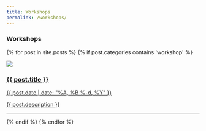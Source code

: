 ```yaml
---
title: Workshops
permalink: /workshops/
---
```


### **Workshops**

<div class="content list">
  {% for post in site.posts %}
    {% if post.categories contains 'workshop' %}
      <div class="list-item">
        <p class="list-post-title">
          <a href="{{post.url | prepend: site.baseurl }}">
              <div class="row">
                  <div class="col-sm-4">
                      <img src="/{% if post.header-img %}{{ post.header-img }}{% else %}{{ site.header-img }}{% endif %}">
                  </div>
                  <div class="col-sm-8">
                      <h3 class="post-title">
                        {{ post.title }}
                      </h3>
                      <p class="list-post-title">
                        {{ post.date | date: "%A, %B %-d, %Y" }}
                      </p>
                      <p class="list-detail" >
                        {{ post.description }}
                      </p>
                  </div>
              </div>
              <hr/>
          </a>
        </p>
      </div>
      {% endif %}
  {% endfor %}
</div>